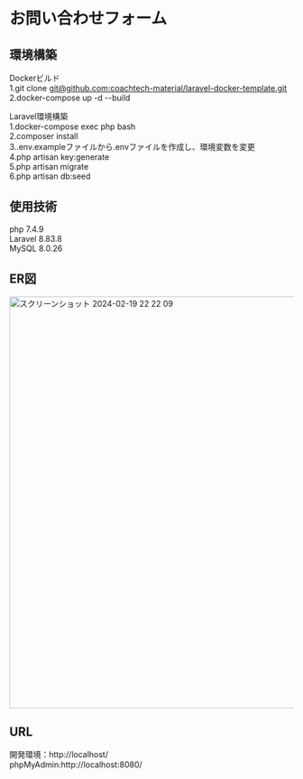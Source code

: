 # お問い合わせフォーム

## 環境構築

Dockerビルド<br>
1.git clone [git@github.com:coachtech-material/laravel-docker-template.git](git@github.com:coachtech-material/laravel-docker-template.git)<br>
2.docker-compose up -d --build

Laravel環境構築<br>
1.docker-compose exec php bash<br>
2.composer install<br>
3..env.exampleファイルから.envファイルを作成し、環境変数を変更<br>
4.php artisan key:generate<br>
5.php artisan migrate<br>
6.php artisan db:seed

## 使用技術<br>
php 7.4.9<br>
Laravel 8.83.8<br>
MySQL 8.0.26

## ER図

<img width="730" alt="スクリーンショット 2024-02-19 22 22 09" src="https://github.com/myaa6a/fashionably-late/assets/150535914/6671f728-43c0-4c1b-96f9-6706fc6b745a">

## URL
開発環境：http://localhost/<br>
phpMyAdmin:http://localhost:8080/
